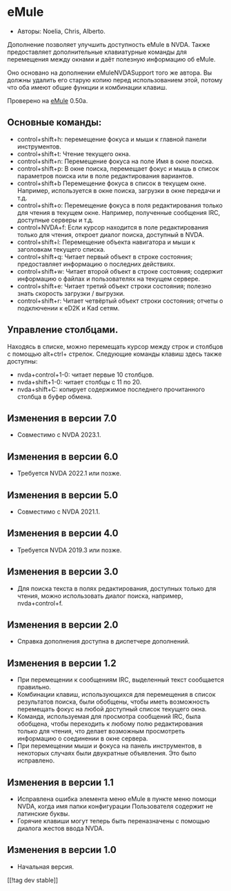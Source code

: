 # eMule #

*	Авторы: Noelia, Chris, Alberto.

Дополнение позволяет улучшить доступность eMule в NVDA. Также предоставляет
дополнительные клавиатурные команды для перемещения между окнами и даёт
полезную информацию об eMule.

Оно основано на  дополнении eMuleNVDASupport того же автора. Вы должны
удалить его старую копию перед использованием этой, потому что оба имеют
общие функции и комбинации клавиш.

Проверено на [eMule][1] 0.50a.

## Основные команды: ##

*	control+shift+h: перемещение фокуса и мыши к главной панели инструментов.
*	control+shift+t: Чтение текущего окна.
*	control+shift+n: Перемещение фокуса на поле Имя в окне поиска.
*	control+shift+p: В окне поиска, перемещает фокус и мышь в список
  параметров поиска или в поле редактирования вариантов.
*	control+shift+b Перемещение фокуса в список в текущем окне. Например,
  используется в окне поиска, загрузки в окне передачи и т.д.
*	control+shift+o: Перемещение фокуса в поля редактирования только для
  чтения в текущем окне. Например, полученные сообщения IRC, доступные
  серверы и т.д.
*	control+NVDA+f: Если курсор находится в поле редактирования только для
  чтения, откроет диалог поиска, доступный в NVDA.
*	control+shift+l: Перемещение объекта навигатора и мыши к заголовкам
  текущего списка.
*	control+shift+q: Читает первый объект в строке состояния; предоставляет
  информацию о последних действиях.
*	control+shift+w: Читает второй объект в строке состояния; содержит
  информацию о файлах и пользователях на текущем сервере.
*	control+shift+e: Читает третий объект строки состояния; полезно знать
  скорость загрузки / выгрузки.
*	control+shift+r: Читает четвёртый объект строки состояния; отчеты о
  подключении к eD2K и Kad сетям.

## Управление столбцами. ##

Находясь в списке, можно перемещать курсор между строк и столбцов с помощью
alt+ctrl+ стрелок. Следующие команды клавиш здесь также доступны:

*	nvda+control+1-0: читает первые 10 столбцов.
*	nvda+shift+1-0: читает столбцы с 11 по 20.
*	nvda+shift+C: копирует содержимое последнего прочитанного столбца в буфер
  обмена.

## Изменения в версии 7.0
* Совместимо с NVDA 2023.1.

## Изменения в версии 6.0
*	Требуется NVDA 2022.1 или позже.

## Изменения в версии 5.0
*	Совместимо с NVDA 2021.1.

## Изменения в версии 4.0 ##
*	Требуется NVDA 2019.3 или позже.

## Изменения в версии 3.0 ##
*	 Для поиска текста в полях редактирования, доступных только для чтения,
   можно использовать диалог поиска, например, nvda+control+f.

## Изменения в версии 2.0 ##
*	 Справка дополнения доступна в диспетчере дополнений.

## Изменения в версии 1.2 ##
*	 При перемещении к сообщениям IRC, выделенный текст сообщается правильно.
*	 Комбинации клавиш, использующихся для перемещения в список результатов
   поиска, были обобщены, чтобы иметь возможность перемещать фокус на любой
   доступный список текущего окна.
*	 Команда, используемая для просмотра сообщений IRC, была обобщена, чтобы
   переходить к любому полю редактирования только для чтения, что делает
   возможным просмотреть информацию о соединении в окне сервера.
*	 При перемещении мыши и фокуса на панель инструментов, в некоторых случаях
   были двукратные объявления. Это было исправлено.

## Изменения в версии 1.1 ##
*	 Исправлена ошибка элемента меню eMule в пункте меню помощи NVDA, когда
   имя папки конфигурации Пользователя содержит не латинские буквы.
*	 Горячие клавиши могут теперь быть переназначены с помощью диалога жестов
   ввода NVDA.

## Изменения в версии 1.0 ##
*	 Начальная версия.

[[!tag dev stable]]

[1]: https://www.emule-project.net
